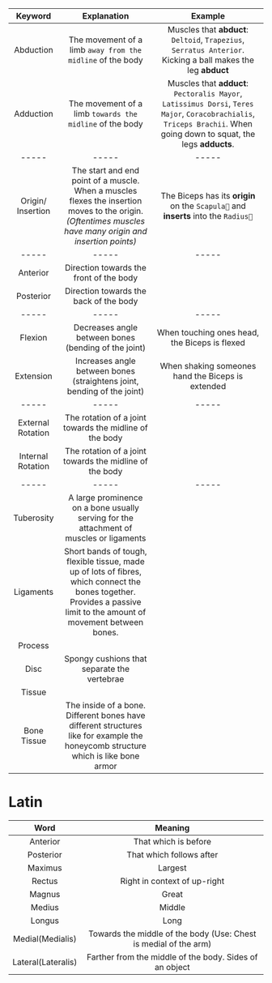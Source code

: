 |Keyword|Explanation|Example
|:-:|:-:|:-:
|Abduction|The movement of a limb `away from the midline` of the body|Muscles that **abduct**: `Deltoid`, `Trapezius`, `Serratus Anterior`. Kicking a ball makes the leg **abduct**
|Adduction|The movement of a limb `towards the midline` of the body|Muscles that **adduct**: `Pectoralis Mayor`, `Latissimus Dorsi`, `Teres Major`, `Coracobrachialis`, `Triceps Brachii`. When going down to squat, the legs **adducts**.
|-----|-----|-----
|Origin/ Insertion|The start and end point of a muscle. When a muscles flexes the insertion moves to the origin. _(Oftentimes muscles have many origin and insertion points)_|The Biceps has its **origin** on the `Scapula🦴` and **inserts** into the `Radius🦴`
|-----|-----|-----
|Anterior|Direction towards the front of the body
|Posterior|Direction towards the back of the body
|-----|-----|-----
|Flexion|Decreases angle between bones (bending of the joint)|When touching ones head, the Biceps is flexed
|Extension|Increases angle between bones (straightens joint, bending of the joint)|When shaking someones hand the Biceps is extended
|-----|-----|-----
|External Rotation|The rotation of a joint towards the midline of the body
|Internal Rotation|The rotation of a joint towards the midline of the body
|-----|-----|-----
|Tuberosity|A large prominence on a bone usually serving for the attachment of muscles or ligaments
|Ligaments|Short bands of tough, flexible tissue, made up of lots of fibres, which connect the bones together. Provides a passive limit to the amount of movement between bones.
|Process|
|Disc|Spongy cushions that separate the vertebrae
|Tissue|
|Bone Tissue|The inside of a bone. Different bones have different structures like for example the honeycomb structure which is like bone armor

# Latin
|Word|Meaning
|:-:|:-:
|Anterior|That which is before
|Posterior|That which follows after
|Maximus|Largest
|Rectus|Right in context of up-right
|Magnus|Great
|Medius|Middle
|Longus|Long
|Medial(Medialis)|Towards the middle of the body (Use: Chest is medial of the arm)
|Lateral(Lateralis)|Farther from the middle of the body. Sides of an object